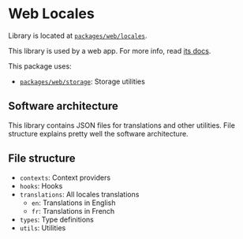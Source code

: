 # Web Locales

Library is located at [`packages/web/locales`](../../../../packages/web/locales).

This library is used by a web app. For more info, read [its docs](../../apps/web.md).

This package uses:

- [`packages/web/storage`](./storage.md): Storage utilities

## Software architecture

This library contains JSON files for translations and other utilities. File structure explains pretty well the software
architecture.

## File structure

- `contexts`: Context providers
- `hooks`: Hooks
- `translations`: All locales translations
  - `en`: Translations in English
  - `fr`: Translations in French
- `types`: Type definitions
- `utils`: Utilities
